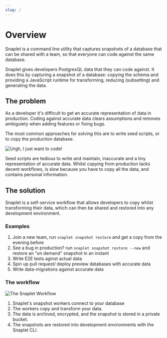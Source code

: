 ```yaml
---
slug: /
---
```


# Overview

Snaplet is a command line utility that captures snapshots of a database that can be shared with a team, so that everyone can code against the same database.

Snaplet gives developers PostgresQL data that they can code against. It does this by capturing a snapshot of a database: copying the schema and providing a JavaScript runtime for transforming, reducing (subsetting) and generating the data.

## The problem

As a developer it's difficult to get an accurate representation of data in production. Coding against accurate data clears assumptions and removes ambiguiety when adding features or fixing bugs.

The most common approaches for solving this are to write seed scripts, or to copy the production database.

<div style={{textAlign: 'center'}}>

![Urgh, I just want to code!](/img/problem-statement.svg)

</div>

Seed scripts are tedious to write and maintain, inaccurate and a tiny representation of accurate data. Whilst copying from production lacks decent workflows, is slow because you have to copy all the data, and contains personal information.

## The solution

Snaplet is a self-service workflow that allows developers to copy whilst transforming their data, which can then be shared and restored into any development environment.

### Examples

1. Join a new team, run `snaplet snapshot restore` and get a copy from the evening before
2. See a bug in production? run `snaplet snapshot restore --new` and restore an "on demand" snapshot in an instant
3. Write E2E tests aginst actual data
4. Spin up pull request/ deploy preview databases with accurate data
5. Write data-migrations against accurate data

### The workflow

<div style={{textAlign: 'center'}}>

![The Snaplet Workflow](/img/workflow.svg)

</div>

1. Snaplet's snapshot workers connect to your database
2. The workers copy and transform your data.
3. The data is archived, encrypted, and the snapshot is stored in a private bucket.
4. The snapshots are restored into development environments with the Snaplet CLI.
